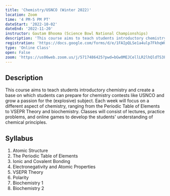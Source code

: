 ```yaml
---
title: 'Chemistry/USNCO (Winter 2022)'
location: Zoom
time: '4 PM-5 PM PT'
dateStart: '2022-10-02'
dateEnd: '2022-11-20'
instructor: Gautam Bhooma (Science Bowl National Championships)
description: 'This course aims to teach students introductory chemistry and create a base on which students can prepare for chemistry contests like USNCO.'
registration: 'https://docs.google.com/forms/d/e/1FAIpQLSe1a4ulp7FkhqW0yRzuj53JzrzKwUL-l685Ntx0P90c4AkbHg/viewform'
type: 'Online Class'
open: False
zoom: 'https://us06web.zoom.us/j/5717486425?pwd=bGw0MEJCellLR2lhQldTS3FPYjFtQT09'
---
```


## Description

This course aims to teach students introductory chemistry and create a base on which students can prepare for chemistry contests like USNCO and grow a passion for the (explosive) subject. Each week will focus on a different aspect of chemistry, ranging from the Periodic Table of Elements to VSEPR Theory and biochemistry. Classes will consist of lectures, practice problems, and online games to develop the students' understanding of chemical principles.

## Syllabus

1. Atomic Structure
2. The Periodic Table of Elements
3. Ionic and Covalent Bonding
4. Electronegativity and Atomic Properties
5. VSEPR Theory
6. Polarity
7. Biochemistry 1
8. Biochemistry 2
